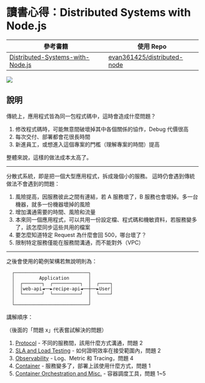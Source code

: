 # 讀書心得：Distributed Systems with Node.js

| 參考書籍                           | 使用 Repo                     |
| ---------------------------------- | ----------------------------- |
| [Distributed-Systems-with-Node.js] | [evan361425/distributed-node] |

![](https://i.imgur.com/UeShSDB.png)

## 說明

傳統上，應用程式皆為同一包程式碼中，這時會造成什麼問題？

1. 修改程式碼時，可能無意間破壞掉其中各個關係的協作，Debug 代價很高
2. 每次交付、部署都會花很長時間
3. 新進員工，或想進入這個專案的門檻（理解專案的時間）提高

整體來說，這樣的做法成本太高了。

---

分散式系統，即是把一個大型應用程式，拆成幾個小的服務。
這時仍會遇到傳統做法不會遇到的問題：

1. 風險提高，因服務彼此之間有連結，若 A 服務壞了，B 服務也會壞掉。多一台機器，就多一份機器壞掉的風險
2. 增加溝通需要的時間、風險和流量
3. 本來同一個應用程式，可以共用一份設定檔、程式碼和機敏資料，若服務變多了，該怎麼同步這些共用的檔案
4. 要怎麼知道特定 Request 為什麼會回 500，哪台壞了？
5. 限制特定服務僅能在服務間溝通，而不能對外（VPC）

---

之後會使用的範例架構若無說明則為：

```
  ┌───────────────────────────┐
  │         Application       │
  │  ┌───────┐  ┌──────────┐  │  ┌────┐
  │  │web-api◄──►recipe-api◄──┼──►User│
  │  └───────┘  └──────────┘  │  └────┘
  │                           │
  └───────────────────────────┘
```

講解順序：

（後面的「問題 x」代表嘗試解決的問題）

1. [Protocol](protocol) - 不同的服務間，該用什麼方式溝通，問題 2
2. [SLA and Load Testing](sla-and-load-testing) - 如何證明效率在接受範圍內，問題 2
3. [Observability](observability) - Log、Metric 和 Tracing，問題 4
4. [Container](container) - 服務變多了，部署上該使用什麼方式，問題 1
5. [Container Orchestration and Misc.](container-orchestration-and-misc) - 容器調度工具，問題 1~5

[distributed-systems-with-node.js]: https://www.booktopia.com.au/distributed-systems-with-node-js-thomas-hunter-ii/ebook/9781492077244.html
[evan361425/distributed-node]: https://github.com/evan361425/distributed-node
